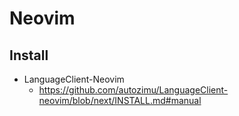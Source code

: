 # Neovim

## Install

- LanguageClient-Neovim
  - https://github.com/autozimu/LanguageClient-neovim/blob/next/INSTALL.md#manual
